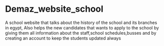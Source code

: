 # Demaz_website_school
A school website that talks about the history of the school and its branches in egypt, Also helps the new candidates that wants to apply to the school by giving them all information about the staff,school schedules,busses and by creating an account to keep the students updated always
